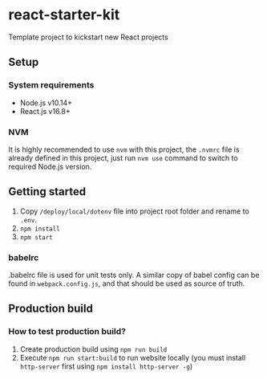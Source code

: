 # react-starter-kit
Template project to kickstart new React projects

## Setup

### System requirements

* Node.js v10.14+
* React.js v16.8+

### NVM

It is highly recommended to use `nvm` with this project, the `.nvmrc` file is already defined in this project, just run `nvm use` command to switch to required Node.js version.

## Getting started

1. Copy `/deploy/local/dotenv` file into project root folder and rename to `.env`.
2. `npm install`
3. `npm start`

### babelrc

.babelrc file is used for unit tests only. A similar copy of babel config can be found in `webpack.config.js`, and that should be used as source of truth.

## Production build

### How to test production build?

1. Create production build using `npm run build`
2. Execute `npm run start:build` to run website locally (you must install `http-server` first using `npm install http-server -g`)

